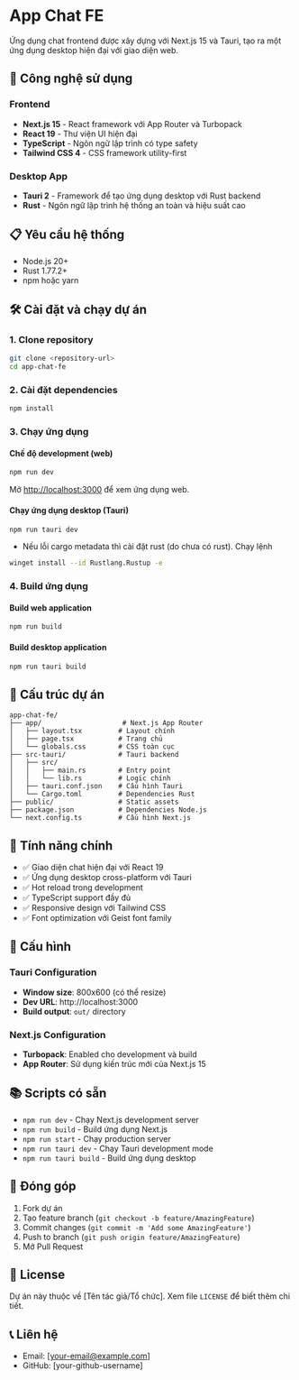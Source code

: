 # App Chat FE

Ứng dụng chat frontend được xây dựng với Next.js 15 và Tauri, tạo ra một ứng dụng desktop hiện đại với giao diện web.

## 🚀 Công nghệ sử dụng

### Frontend
- **Next.js 15** - React framework với App Router và Turbopack
- **React 19** - Thư viện UI hiện đại 
- **TypeScript** - Ngôn ngữ lập trình có type safety
- **Tailwind CSS 4** - CSS framework utility-first

### Desktop App
- **Tauri 2** - Framework để tạo ứng dụng desktop với Rust backend
- **Rust** - Ngôn ngữ lập trình hệ thống an toàn và hiệu suất cao

## 📋 Yêu cầu hệ thống

- Node.js 20+ 
- Rust 1.77.2+
- npm hoặc yarn

## 🛠️ Cài đặt và chạy dự án

### 1. Clone repository
```bash
git clone <repository-url>
cd app-chat-fe
```

### 2. Cài đặt dependencies
```bash
npm install
```

### 3. Chạy ứng dụng

#### Chế độ development (web)
```bash
npm run dev
```
Mở [http://localhost:3000](http://localhost:3000) để xem ứng dụng web.

#### Chạy ứng dụng desktop (Tauri)
```bash
npm run tauri dev
```

- Nếu lỗi cargo metadata thì cài đặt rust (do chưa có rust). Chạy lệnh
```bash
winget install --id Rustlang.Rustup -e
```

### 4. Build ứng dụng

#### Build web application
```bash
npm run build
```

#### Build desktop application
```bash
npm run tauri build
```

## 📁 Cấu trúc dự án

```
app-chat-fe/
├── app/                    # Next.js App Router
│   ├── layout.tsx         # Layout chính
│   ├── page.tsx           # Trang chủ
│   └── globals.css        # CSS toàn cục
├── src-tauri/             # Tauri backend
│   ├── src/
│   │   ├── main.rs        # Entry point
│   │   └── lib.rs         # Logic chính
│   ├── tauri.conf.json    # Cấu hình Tauri
│   └── Cargo.toml         # Dependencies Rust
├── public/                # Static assets
├── package.json           # Dependencies Node.js
└── next.config.ts         # Cấu hình Next.js
```

## 🎯 Tính năng chính

- ✅ Giao diện chat hiện đại với React 19
- ✅ Ứng dụng desktop cross-platform với Tauri
- ✅ Hot reload trong development
- ✅ TypeScript support đầy đủ
- ✅ Responsive design với Tailwind CSS
- ✅ Font optimization với Geist font family

## 🔧 Cấu hình

### Tauri Configuration
- **Window size**: 800x600 (có thể resize)
- **Dev URL**: http://localhost:3000
- **Build output**: `out/` directory

### Next.js Configuration
- **Turbopack**: Enabled cho development và build
- **App Router**: Sử dụng kiến trúc mới của Next.js 15

## 📚 Scripts có sẵn

- `npm run dev` - Chạy Next.js development server
- `npm run build` - Build ứng dụng Next.js
- `npm run start` - Chạy production server
- `npm run tauri dev` - Chạy Tauri development mode
- `npm run tauri build` - Build ứng dụng desktop

## 🤝 Đóng góp

1. Fork dự án
2. Tạo feature branch (`git checkout -b feature/AmazingFeature`)
3. Commit changes (`git commit -m 'Add some AmazingFeature'`)
4. Push to branch (`git push origin feature/AmazingFeature`)
5. Mở Pull Request

## 📄 License

Dự án này thuộc về [Tên tác giả/Tổ chức]. Xem file `LICENSE` để biết thêm chi tiết.

## 📞 Liên hệ

- Email: [your-email@example.com]
- GitHub: [your-github-username]

